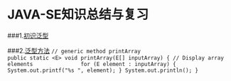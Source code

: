 # JAVA-SE知识总结与复习

###1.[初识泛型](https://github.com/DaCang/JAVA-SE/blob/master/JAVA%20SE01/src/com/generic/Demo1.java)

###2.[泛型方法](https://github.com/DaCang/JAVA-SE/blob/master/JAVA%20SE01/src/com/generic/GenericMethodTest.java)
`// generic method printArray                         
	public static <E> void printArray(E[] inputArray) {
	// Display array elements              
	for (E element : inputArray) {
	System.out.printf("%s ", element);
	}
	System.out.println();
	}`
